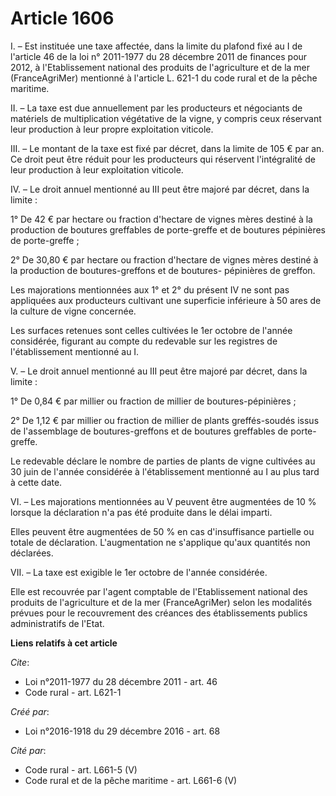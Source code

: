 # Article 1606

I. – Est instituée une taxe affectée, dans la limite du plafond fixé au I de l'article 46 de la loi n° 2011-1977 du 28
décembre 2011 de finances pour 2012, à l'Etablissement national des produits de l'agriculture et de la mer (FranceAgriMer)
mentionné à l'article L. 621-1 du code rural et de la pêche maritime.

II. – La taxe est due annuellement par les producteurs et négociants de matériels de multiplication végétative de la vigne, y
compris ceux réservant leur production à leur propre exploitation viticole.

III. – Le montant de la taxe est fixé par décret, dans la limite de 105 € par an. Ce droit peut être réduit pour les
producteurs qui réservent l'intégralité de leur production à leur exploitation viticole.

IV. – Le droit annuel mentionné au III peut être majoré par décret, dans la limite :

1° De 42 € par hectare ou fraction d'hectare de vignes mères destiné à la production de boutures greffables de porte-greffe
et de boutures pépinières de porte-greffe ;

2° De 30,80 € par hectare ou fraction d'hectare de vignes mères destiné à la production de boutures-greffons et de boutures-
pépinières de greffon.

Les majorations mentionnées aux 1° et 2° du présent IV ne sont pas appliquées aux producteurs cultivant une superficie
inférieure à 50 ares de la culture de vigne concernée.

Les surfaces retenues sont celles cultivées le 1er octobre de l'année considérée, figurant au compte du redevable sur les
registres de l'établissement mentionné au I.

V. – Le droit annuel mentionné au III peut être majoré par décret, dans la limite :

1° De 0,84 € par millier ou fraction de millier de boutures-pépinières ;

2° De 1,12 € par millier ou fraction de millier de plants greffés-soudés issus de l'assemblage de boutures-greffons et de
boutures greffables de porte-greffe.

Le redevable déclare le nombre de parties de plants de vigne cultivées au 30 juin de l'année considérée à l'établissement
mentionné au I au plus tard à cette date.

VI. – Les majorations mentionnées au V peuvent être augmentées de 10 % lorsque la déclaration n'a pas été produite dans le
délai imparti.

Elles peuvent être augmentées de 50 % en cas d'insuffisance partielle ou totale de déclaration. L'augmentation ne s'applique
qu'aux quantités non déclarées.

VII. – La taxe est exigible le 1er octobre de l'année considérée.

Elle est recouvrée par l'agent comptable de l'Etablissement national des produits de l'agriculture et de la mer
(FranceAgriMer) selon les modalités prévues pour le recouvrement des créances des établissements publics administratifs de
l'Etat.

**Liens relatifs à cet article**

_Cite_:

  - Loi n°2011-1977 du 28 décembre 2011 - art. 46
  - Code rural - art. L621-1

_Créé par_:

  - Loi n°2016-1918 du 29 décembre 2016 - art. 68

_Cité par_:

  - Code rural - art. L661-5 (V)
  - Code rural et de la pêche maritime - art. L661-6 (V)

